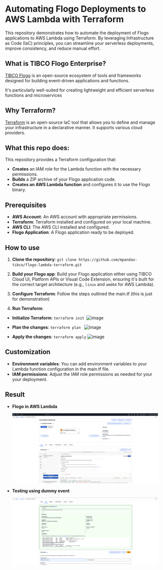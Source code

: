 # Automating Flogo Deployments to AWS Lambda with Terraform
This repository demonstrates how to automate the deployment of Flogo applications to AWS Lambda using Terraform. By leveraging Infrastructure as Code (IaC) principles, you can streamline your serverless deployments, improve consistency, and reduce manual effort.

## What is TIBCO Flogo Enterprise?
 [TIBCO Flogo](https://www.tibco.com/content/dam/tibco/documents/data-sheet/tibco-flogo-enterprise.pdf) is an open-source ecosystem of tools and frameworks designed for building event-driven applications and functions.

 It's particularly well-suited for creating lightweight and efficient serverless functions and microservices

## Why Terraform?

[Terraform](https://www.terraform.io/) is an open-source IaC tool that allows you to define and manage your infrastructure in a declarative manner. It supports various cloud providers.

## What this repo does:

This repository provides a Terraform configuration that:

- **Creates** an IAM role for the Lambda function with the necessary permissions. 
- **Builds** a ZIP archive of your Flogo application code.
- **Creates an AWS Lambda function** and configures it to use the Flogo binary.

## Prerequisites

- **AWS Account**: An AWS account with appropriate permissions.
- **Terraform**: Terraform installed and configured on your local machine.
- **AWS CLI**: The AWS CLI installed and configured.
- **Flogo Application**: A Flogo application ready to be deployed.

## How to use

  1. **Clone the repository**:
  `git clone https://github.com/mpandav-tibco/flogo-lambda-terraform.git`

  2. **Build your Flogo app**:
  Build your Flogo application either using TIBCO Cloud UI, Platform APIs or Visual Code Extension, ensuring it's built for the correct target architecture (e.g., `linux` and `amd64` for AWS Lambda).

  1. **Configure Terraform**:
  Follow the steps outlined the main.tf (this is just for demonstration)

  1. **Run Terraform**:
  - **Initialize Terraform**: `terraform init `![image](https://github.com/user-attachments/assets/fb7a400b-5142-4046-9927-8ffbce3f49b3)

  - **Plan the changes**: `terraform plan ` ![image](https://github.com/user-attachments/assets/105c0d76-ee54-4b3b-9643-767210f5701f)

  - **Apply the changes**: ` terraform apply ` ![image](https://github.com/user-attachments/assets/db6c172b-762a-4be1-829b-9d2114eafb3e)


## Customization
- **Environment variables**: You can add environment variables to your Lambda function configuration in the main.tf file.
- **IAM permissions**: Adjust the IAM role permissions as needed for your your deployment.

## Result
- **Flogo in AWS Lambda**
  
  ![alt text](./images/image.png)

- **Testing using dummy event**
  
  ![alt text](./images/image-2.png)
